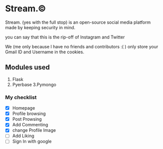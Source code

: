 # Stream.©
Stream. (yes with the full stop) is an open-source social media platform made by keeping security in mind.

you can say that this is the rip-off of Instagram and Twitter

We (me only because I have no friends and contributors :( ) only store your Gmail ID and Username in the cookies.

## Modules used
1. Flask
2. Pyerbase
3.Pymongo

### My checklist
- [x] Homepage
- [x] Profile browsing
- [x] Post Prowsing
- [x] Add Commenting
- [x] change Profile Image
- [ ] Add Liking
- [ ] Sign In with google
